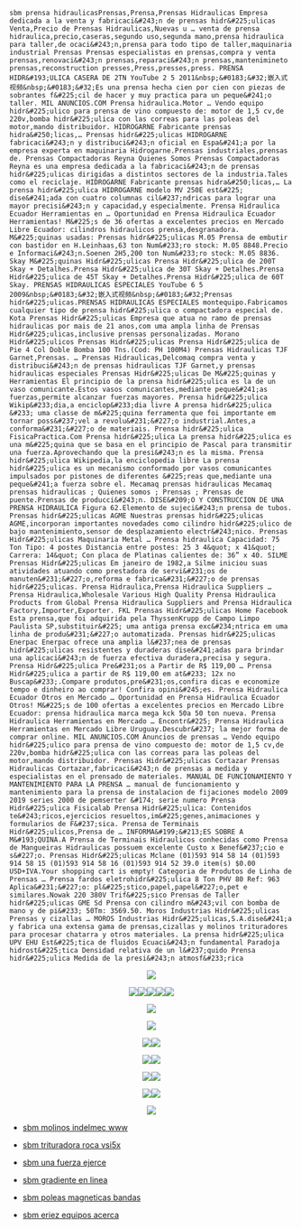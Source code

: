 
```
sbm prensa hidraulicasPrensas,Prensa,Prensas Hidraulicas Empresa dedicada a la venta y fabricaci&#243;n de prensas hidr&#225;ulicas Venta,Precio de Prensas Hidraulicas,Nuevas u … venta de prensa hidraulica,precio,caseras,segundo uso,segunda mano,prensa hidraulica para taller,de ocaci&#243;n,prensa para todo tipo de taller,maquinaria industrial Prensas Prensas especialistas en prensas,compra y venta prensas,renovaci&#243;n prensas,reparaci&#243;n prensas,mantenimineto prensas,reconstruction presses,Press,presses,press. PRENSA HIDR&#193;ULICA CASERA DE 2TN YouTube 2 5 2011&nbsp;&#0183;&#32;嵌入式视频&nbsp;&#0183;&#32;Es una prensa hecha cien por cien con piezas de sobrantes f&#225;cil de hacer y muy practica para un peque&#241;o taller. MIL ANUNCIOS.COM Prensa hidraulica.Motor … Vendo equipo hidr&#225;ulico para prensa de vino compuesto de: motor de 1,5 cv,de 220v,bomba hidr&#225;ulica con las correas para las poleas del motor,mando distribuidor. HIDROGARNE Fabricante prensas hidra&#250;licas,… Prensas hidr&#225;ulicas HIDROGARNE fabricaci&#243;n y distribuci&#243;n oficial en Espa&#241;a por la empresa experta en maquinaria Hidrogarne.Prensas industriales,prensas de. Prensas Compactadoras Reyna Quienes Somos Prensas Compactadoras Reyna es una empresa dedicada a la fabricaci&#243;n de prensas hidr&#225;ulicas dirigidas a distintos sectores de la industria.Tales como el reciclaje. HIDROGARNE Fabricante prensas hidra&#250;licas,… La prensa hidr&#225;ulica HIDROGARNE modelo MV 250E est&#225; dise&#241;ada con cuatro columnas cil&#237;ndricas para lograr una mayor precisi&#243;n y capacidad,y especialmente. Prensa Hidraulica Ecuador Herramientas en … Oportunidad en Prensa Hidraulica Ecuador Herramientas! M&#225;s de 36 ofertas a excelentes precios en Mercado Libre Ecuador: cilindros hidraulicos prensa,desgranadora. M&#225;quinas usadas: Prensas hidr&#225;ulicas M.05 Prensa de embutir con bastidor en H.Leinhaas,63 ton Num&#233;ro stock: M.05 8848.Precio e Informaci&#243;n.Soenen 2H5,200 ton Num&#233;ro stock: M.05 8836. Skay M&#225;quinas Hidr&#225;ulicas Prensa Hidr&#225;ulica de 200T Skay + Detalhes.Prensa Hidr&#225;ulica de 30T Skay + Detalhes.Prensa Hidr&#225;ulica de 45T Skay + Detalhes.Prensa Hidr&#225;ulica de 60T Skay. PRENSAS HIDRAULICAS ESPECIALES YouTube 6 5 2009&nbsp;&#0183;&#32;嵌入式视频&nbsp;&#0183;&#32;Prensas hidr&#225;ulicas.PRENSAS HIDRAULICAS ESPECIALES montequipo.Fabricamos cualquier tipo de prensa hidr&#225;ulica o compactadora especial de. Kota Prensas Hidr&#225;ulicas Empresa que atua no ramo de prensas hidraulicas por mais de 21 anos,com uma ampla linha de Prensas Hidr&#225;ulicas,inclusive prensas personalizadas. Morano Hidr&#225;ulicos Prensas Hidr&#225;ulicas Prensa Hidr&#225;ulica de Pie 4 Col Doble Bomba 100 Tns.(Cod: PH 100M4) Prensas Hidraulicas TJF Garnet,Prensas. … Prensas Hidraulicas,Delcomaq compra venta y distribuci&#243;n de prensas hidraulicas TJF Garnet,y prensas hidraulicas especiales Prensas Hidr&#225;ulicas De M&#225;quinas y Herramientas El principio de la prensa hidr&#225;ulica es la de un vaso comunicante.Estos vasos comunicantes,mediante peque&#241;as fuerzas,permite alcanzar fuerzas mayores. Prensa hidr&#225;ulica Wikip&#233;dia,a enciclop&#233;dia livre A prensa hidr&#225;ulica &#233; uma classe de m&#225;quina ferramenta que foi importante em tornar poss&#237;vel a revolu&#231;&#227;o industrial.Antes,a conforma&#231;&#227;o de materiais. Prensa hidr&#225;ulica FisicaPractica.Com Prensa hidr&#225;ulica La prensa hidr&#225;ulica es una m&#225;quina que se basa en el principio de Pascal para transmitir una fuerza.Aprovechando que la presi&#243;n es la misma. Prensa hidr&#225;ulica Wikipedia,la enciclopedia libre La prensa hidr&#225;ulica es un mecanismo conformado por vasos comunicantes impulsados por pistones de diferentes &#225;reas que,mediante una peque&#241;a fuerza sobre el. Mecamaq prensas hidraulicas Mecamaq prensas hidraulicas ; Quienes somos ; Prensas ; Prensas de puente.Prensas de producci&#243;n. DISE&#209;O Y CONSTRUCCION DE UNA PRENSA HIDRAULICA Figura 62.Elemento de sujeci&#243;n prensa de tubos. Prensas hidr&#225;ulicas AGME Nuestras prensas hidr&#225;ulicas AGME,incorporan importantes novedades como cilindro hidr&#225;ulico de bajo mantenimiento,sensor de desplazamiento electr&#243;nico. Prensas Hidr&#225;ulicas Maquinaria Metal … Prensa hidraulica Capacidad: 75 Ton Tipo: 4 postes Distancia entre postes: 25 3 4&quot; x 41&quot; Carrera: 14&quot; Con placa de Platinas calientes de: 36” x 40. SILME Prensas Hidr&#225;ulicas Em janeiro de 1982,a Silme iniciou suas atividades atuando como prestadora de servi&#231;os de manuten&#231;&#227;o,reforma e fabrica&#231;&#227;o de prensas hidr&#225;ulicas. Prensa Hidraulica,Prensa Hidraulica Suppliers … Prensa Hidraulica,Wholesale Various High Quality Prensa Hidraulica Products from Global Prensa Hidraulica Suppliers and Prensa Hidraulica Factory,Importer,Exporter. FKL Prensas Hidr&#225;ulicas Home Facebook Esta prensa,que foi adquirida pela ThyssenKrupp de Campo Limpo Paulista SP,substituir&#225; uma antiga prensa exc&#234;ntrica em uma linha de produ&#231;&#227;o automatizada. Prensas hidr&#225;ulicas Enerpac Enerpac ofrece una amplia l&#237;nea de prensas hidr&#225;ulicas resistentes y duraderas dise&#241;adas para brindar una aplicaci&#243;n de fuerza efectiva duradera,precisa y segura. Prensa Hidr&#225;ulica Pre&#231;os a Partir de R$ 119,00 … Prensa Hidr&#225;ulica a partir de R$ 119,00 em at&#233; 12x no Buscap&#233;.Compare produtos,pre&#231;os,confira dicas e economize tempo e dinheiro ao comprar! Confira opini&#245;es. Prensa Hidraulica Ecuador Otros en Mercado … Oportunidad en Prensa Hidraulica Ecuador Otros! M&#225;s de 100 ofertas a excelentes precios en Mercado Libre Ecuador: prensa hidraulica marca mega kck 50a 50 ton nueva. Prensa Hidraulica Herramientas en Mercado … Encontr&#225; Prensa Hidraulica Herramientas en Mercado Libre Uruguay.Descubr&#237; la mejor forma de comprar online. MIL ANUNCIOS.COM Anuncios de prensas … Vendo equipo hidr&#225;ulico para prensa de vino compuesto de: motor de 1,5 cv,de 220v,bomba hidr&#225;ulica con las correas para las poleas del motor,mando distribuidor. Prensas Hidr&#225;ulicas Cortazar Prensas Hidraulicas Cortazar,fabricaci&#243;n de prensas a medida y especialistas en el prensado de materiales. MANUAL DE FUNCIONAMIENTO Y MANTENIMIENTO PARA LA PRENSA … manual de funcionamiento y mantenimiento para la prensa de instalacion de fijaciones modelo 2009 2019 series 2000 de pemserter &#174; serie numero Prensa Hidr&#225;ulica Fisicalab Prensa Hidr&#225;ulica: Contenidos te&#243;ricos,ejercicios resueltos,im&#225;genes,animaciones y formularios de F&#237;sica. Prensa de Terminais Hidr&#225;ulicos,Prensa de … INFORMA&#199;&#213;ES SOBRE A M&#193;QUINA.A Prensa de Terminais Hidraulicos conhecidas como Prensa de Mangueiras Hidraulicas possuem excelente Custo x Benef&#237;cio e s&#227;o. Prensas Hidr&#225;ulicas Mclane (01)593 914 58 14 (01)593 914 58 15 (01)593 914 58 16 (01)593 914 52 39.0 item(s) $0.00 USD+IVA.Your shopping cart is empty! Categoria de Produtos de Linha de Prensas … Prensa fardos eletrohidr&#225;ulica 8 Ton PHV 80 Ref: 963 Aplica&#231;&#227;o: pl&#225;stico,papel,papel&#227;o,pet e similares.Nowak 220 380V Trif&#225;sico Prensas de Taller hidr&#225;ulicas GME Sd Prensa con cilindro m&#243;vil con bomba de mano y de pi&#233; 50Tm: 3569.50. Moros Industrias Hidr&#225;ulicas Prensas y cizallas … MOROS Industrias Hidr&#225;ulicas,S.A.dise&#241;a y fabrica una extensa gama de prensas,cizallas y molinos trituradores para procesar chatarra y otros materiales. La prensa hidr&#225;ulica UPV EHU Est&#225;tica de fluidos Ecuaci&#243;n fundamental Paradoja hidrost&#225;tica Densidad relativa de un l&#237;quido Prensa hidr&#225;ulica Medida de la presi&#243;n atmosf&#233;rica 
```

<div align="center">

<a href="https://es-crusher.shibang-china.com/github&k=sbm+prensa+hidraulicas"><img src="https://static.shibang-china.com/es/crusher/logo.jpg"></a>

<a href="https://es-crusher.shibang-china.com/github&k=sbm+prensa+hidraulicas"><img src="https://static.shibang-china.com/es/crusher/index.jpg"></a><a href="https://es-crusher.shibang-china.com/material.htmlgithub&k=sbm+prensa+hidraulicas"><img src="https://static.shibang-china.com/es/crusher/material.jpg"></a><a href="https://es-crusher.shibang-china.com/application.htmlgithub&k=sbm+prensa+hidraulicas"><img src="https://static.shibang-china.com/es/crusher/application.jpg"></a><a href="https://es-crusher.shibang-china.com/aboutus.htmlgithub&k=sbm+prensa+hidraulicas"><img src="https://static.shibang-china.com/es/crusher/aboutus.jpg"></a><a href="https://es-crusher.shibang-china.com/contact.htmlgithub&k=sbm+prensa+hidraulicas"><img src="https://static.shibang-china.com/es/crusher/contact.jpg"></a>

<a href="https://es-crusher.shibang-china.com/github&k=sbm+prensa+hidraulicas"><img src="https://static.shibang-china.com/es/crusher/banner.jpg"></a>

<a href="https://swt.shibang-china.com/github&k=sbm+prensa+hidraulicas"><img src="https://static.shibang-china.com/es/crusher/text.jpg"></a>

<a href="https://swt.shibang-china.com/github&k=sbm+prensa+hidraulicas"><img src="https://static.shibang-china.com/es/crusher/chat.jpg"></a><a href="https://es-crusher.shibang-china.com/contact.htmlgithub&k=sbm+prensa+hidraulicas"><img src="https://static.shibang-china.com/es/crusher/message.jpg"></a>

<a href="https://es-crusher.shibang-china.com/products/pe.htmlgithub&k=sbm+prensa+hidraulicas"><img src="https://static.shibang-china.com/es/crusher/pe.jpg"></a><a href="https://es-crusher.shibang-china.com/products/pf.htmlgithub&k=sbm+prensa+hidraulicas"><img src="https://static.shibang-china.com/es/crusher/pf.jpg"></a>

<a href="https://es-crusher.shibang-china.com/products/hpt.htmlgithub&k=sbm+prensa+hidraulicas"><img src="https://static.shibang-china.com/es/crusher/hpt.jpg"></a><a href="https://es-crusher.shibang-china.com/products/vsi.htmlgithub&k=sbm+prensa+hidraulicas"><img src="https://static.shibang-china.com/es/crusher/vsi.jpg"></a>

<a href="https://es-crusher.shibang-china.com/products/klv.htmlgithub&k=sbm+prensa+hidraulicas"><img src="https://static.shibang-china.com/es/crusher/klv.jpg"></a><a href="https://es-crusher.shibang-china.com/products/portable.htmlgithub&k=sbm+prensa+hidraulicas"><img src="https://static.shibang-china.com/es/crusher/portable.jpg"></a>

<a href="https://swt.shibang-china.com/github&k=sbm+prensa+hidraulicas"><img src="https://static.shibang-china.com/es/crusher/case.jpg"></a>

</div>


* [sbm molinos indelmec www](sbm%20molinos%20indelmec%20www.md)

* [sbm trituradora roca vsi5x](sbm%20trituradora%20roca%20vsi5x.md)

* [sbm una fuerza ejerce](sbm%20una%20fuerza%20ejerce.md)

* [sbm gradiente en linea](sbm%20gradiente%20en%20linea.md)

* [sbm poleas magneticas bandas](sbm%20poleas%20magneticas%20bandas.md)

* [sbm eriez equipos acerca](sbm%20eriez%20equipos%20acerca.md)